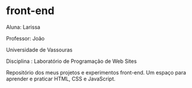 # front-end
Aluna: Larissa

Professor: João

Universidade de Vassouras

Disciplina : Laboratório de Programação de Web Sites

Repositório dos meus projetos e experimentos front-end. Um espaço para aprender e praticar HTML, CSS e JavaScript.
